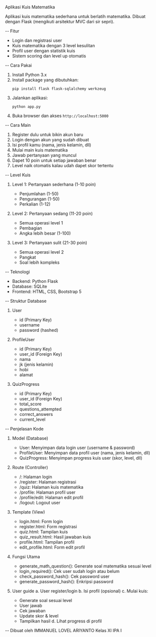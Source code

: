 Aplikasi Kuis Matematika

Aplikasi kuis matematika sederhana untuk berlatih matematika. Dibuat dengan Flask (mengikuti arsitektur MVC dari sir sepri).

-- Fitur

- Login dan registrasi user
- Kuis matematika dengan 3 level kesulitan
- Profil user dengan statistik kuis
- Sistem scoring dan level up otomatis

-- Cara Pakai

1. Install Python 3.x
2. Install package yang dibutuhkan:
   ```
   pip install flask flask-sqlalchemy werkzeug
   ```
3. Jalankan aplikasi:
   ```
   python app.py
   ```
4. Buka browser dan akses `http://localhost:5000`

-- Cara Main

1. Register dulu untuk bikin akun baru
2. Login dengan akun yang sudah dibuat
3. Isi profil kamu (nama, jenis kelamin, dll)
4. Mulai main kuis matematika
5. Jawab pertanyaan yang muncul
6. Dapet 10 poin untuk setiap jawaban benar
7. Level naik otomatis kalau udah dapet skor tertentu

-- Level Kuis

1. Level 1: Pertanyaan sederhana (1-10 poin)
   - Penjumlahan (1-50)
   - Pengurangan (1-50)
   - Perkalian (1-12)

2. Level 2: Pertanyaan sedang (11-20 poin)
   - Semua operasi level 1
   - Pembagian
   - Angka lebih besar (1-100)

3. Level 3: Pertanyaan sulit (21-30 poin)
   - Semua operasi level 2
   - Pangkat
   - Soal lebih kompleks

-- Teknologi

- Backend: Python Flask
- Database: SQLite
- Frontend: HTML, CSS, Bootstrap 5

-- Struktur Database

1. User
   - id (Primary Key)
   - username
   - password (hashed)

2. ProfileUser
   - id (Primary Key)
   - user_id (Foreign Key)
   - nama
   - jk (jenis kelamin)
   - hobi
   - alamat

3. QuizProgress
   - id (Primary Key)
   - user_id (Foreign Key)
   - total_score
   - questions_attempted
   - correct_answers
   - current_level

-- Penjelasan Kode

1. Model (Database)
   - User: Menyimpan data login user (username & password)
   - ProfileUser: Menyimpan data profil user (nama, jenis kelamin, dll)
   - QuizProgress: Menyimpan progress kuis user (skor, level, dll)

2. Route (Controller)
   - /: Halaman login
   - /register: Halaman registrasi
   - /quiz: Halaman kuis matematika
   - /profile: Halaman profil user
   - /profile/edit: Halaman edit profil
   - /logout: Logout user

3. Template (View)
   - login.html: Form login
   - register.html: Form registrasi
   - quiz.html: Tampilan kuis
   - quiz_result.html: Hasil jawaban kuis
   - profile.html: Tampilan profil
   - edit_profile.html: Form edit profil

4. Fungsi Utama
   - generate_math_question(): Generate soal matematika sesuai level
   - login_required(): Cek user sudah login atau belum
   - check_password_hash(): Cek password user
   - generate_password_hash(): Enkripsi password

5. User guide
   a. User register/login
   b. Isi profil (opsional)
   c. Mulai kuis:
      - Generate soal sesuai level
      - User jawab
      - Cek jawaban
      - Update skor & level
      - Tampilkan hasil
   d. Lihat progress di profil

-- Dibuat oleh
IMMANUEL LOVEL ARIYANTO
Kelas XI IPA I 